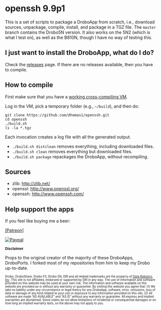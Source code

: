 openssh 9.9p1
=======

This is a set of scripts to package a DroboApp from scratch, i.e., download sources, unpackage, compile, install, and package in a TGZ file. The `master` branch contains the Drobo5N version. It also works on the 5N2 (which is what I test on), as well as the B810N, though I have no way of testing this.

## I just want to install the DroboApp, what do I do?

Check the [releases](https://github.com/dhomas1/openssh/releases) page. If there are no releases available, then you have to compile.

## How to compile

First make sure that you have a [working cross-compiling VM](https://github.com/droboports/droboports.github.io/wiki/Setting-up-a-VM).

Log in the VM, pick a temporary folder (e.g., `~/build`), and then do:

```
git clone https://github.com/dhomas1/openssh.git
cd openssh
./build.sh
ls -la *.tgz
```

Each invocation creates a log file with all the generated output.

* `./build.sh distclean` removes everything, including downloaded files.
* `./build.sh clean` removes everything but downloaded files.
* `./build.sh package` repackages the DroboApp, without recompiling.

## Sources

* zlib: http://zlib.net/
* openssl: http://www.openssl.org/
* openssh: http://www.openssh.com/

## Help support the apps

If you feel like buying me a beer:

[[Patreon]](http://www.patreon.com/domcotugno)

[![Paypal](https://www.paypal.com/en_US/i/btn/btn_donate_LG.gif)]([https://www.paypal.com/cgi-bin/webscr?cmd=_s-xclick&hosted_button_id=KYFBRYLKSGNKA](https://paypal.me/domenico?country.x=CA&locale.x=en_US))

<sub>**Disclaimer**</sub>

Props to the original creator of the majority of these DroboApps, DroboPorts. I forked most of my repositories from him to keep my Drobo up-to-date.

<sub><sub>Drobo, DroboShare, Drobo FS, Drobo 5N, DRI and all related trademarks are the property of [Data Robotics, Inc](http://www.drobo.com/). This site is not affiliated, endorsed or supported by DRI in any way. The use of information and software provided on this website may be used at your own risk. The information and software available on this website are provided as-is without any warranty or guarantee. By visiting this website you agree that: (1) We take no liability under any circumstance or legal theory for any DroboApp, software, error, omissions, loss of data or damage of any kind related to your use or exposure to any information provided on this site; (2) All software are made “AS AVAILABLE” and “AS IS” without any warranty or guarantee. All express and implied warranties are disclaimed. Some states do not allow limitations of incidental or consequential damages or on how long an implied warranty lasts, so the above may not apply to you.</sub></sub>
